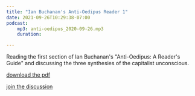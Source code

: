 ```yaml
---
title: "Ian Buchanan's Anti-Oedipus Reader 1"
date: 2021-09-26T10:29:38-07:00
podcast: 
    mp3: anti-oedipus_2020-09-26.mp3
    duration:

---
```


Reading the first section of Ian Buchanan's "Anti-Oedipus: A Reader's Guide" and discussing the three synthesies of the capitalist unconscious.

[download the pdf](https://cuckpodcasts.blob.core.windows.net/pdfs/Anti-Oedipus.pdf)

[join the discussion](https://discord.gg/QdWM8KMzTA)
